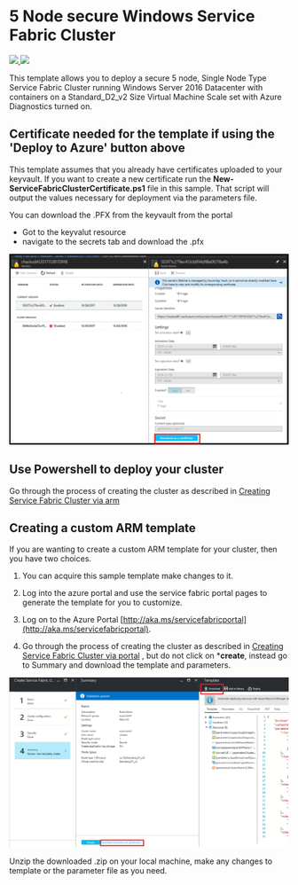 # 5 Node secure Windows Service Fabric Cluster 

<a href="https://portal.azure.com/#create/Microsoft.Template/uri/https%3A%2F%2Fraw.githubusercontent.com%2FAzure-Samples%2Fservice-fabric-cluster-templates%2Fmaster%2F5-VM-Windows-1-NodeTypes-Secure%2Fazuredeploy.json" target="_blank">
    <img src="http://azuredeploy.net/deploybutton.png"/>
</a>
<a href="http://armviz.io/#/?load=https%3A%2F%2Fraw.githubusercontent.com%2FAzure-Samples%2Fservice-fabric-cluster-templates%2Fmaster%2F5-VM-Windows-1-NodeTypes-Secure%2Fazuredeploy.json" target="_blank">
    <img src="http://armviz.io/visualizebutton.png"/>
</a>

This template allows you to deploy a secure 5 node, Single Node Type Service Fabric Cluster running Windows Server 2016 Datacenter with containers on a Standard_D2_v2 Size Virtual Machine Scale set with Azure Diagnostics turned on. 

## Certificate needed for the template if using the 'Deploy to Azure' button above
This template assumes that you already have certificates uploaded to your keyvault.  If you want to create a new certificate run the **New-ServiceFabricClusterCertificate.ps1** file in this sample.  That script will output the values necessary for deployment via the parameters file. 

You can download the .PFX from the keyvault from the portal 
- Got to the keyvalut resource
- navigate to the secrets tab and download the .pfx

![DownloadCert]

## Use Powershell to deploy your cluster

Go through the process of creating the cluster as described in [Creating Service Fabric Cluster via arm](https://docs.microsoft.com/azure/service-fabric/service-fabric-cluster-creation-via-arm.md)


## Creating a custom ARM template

If you are wanting to create a custom ARM template for your cluster, then you have two choices.

1. You can acquire this sample template make changes to it. 
2. Log into the azure portal and use the service fabric portal pages to generate the template for you to customize.
  1. Log on to the Azure Portal [http://aka.ms/servicefabricportal](http://aka.ms/servicefabricportal).

  2. Go through the process of creating the cluster as described in [Creating Service Fabric Cluster via portal](https://docs.microsoft.com/azure/service-fabric/service-fabric-cluster-creation-via-portal) , but do not click on ***create**, instead go to Summary and download the template and parameters.


 ![DownloadTemplate][DownloadTemplate]


Unzip the downloaded .zip on your local machine, make any changes to template or the parameter file as you need.


<!--Image references-->
[DownloadTemplate]: ./DownloadTemplate.png
[DownloadCert]: ./DownloadCert.PNG



